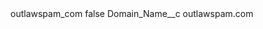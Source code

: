 <?xml version="1.0" encoding="UTF-8"?>
<CustomMetadata xmlns="http://soap.sforce.com/2006/04/metadata" xmlns:xsi="http://www.w3.org/2001/XMLSchema-instance" xmlns:xsd="http://www.w3.org/2001/XMLSchema">
    <label>outlawspam_com</label>
    <protected>false</protected>
    <values>
        <field>Domain_Name__c</field>
        <value xsi:type="xsd:string">outlawspam.com</value>
    </values>
</CustomMetadata>
